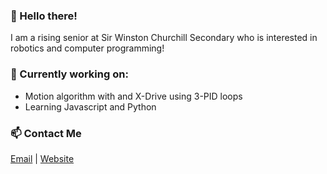 ### 👋 Hello there!
I am a rising senior at Sir Winston Churchill Secondary who is interested in robotics and computer programming!

### 🔭 Currently working on:
 * Motion algorithm with and X-Drive using 3-PID loops
 * Learning Javascript and Python

### 📫 Contact Me
[Email](mailto:patelsag@students.dsbn.org) | [Website](https://sagarpatel211.github.io/)
